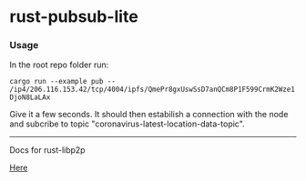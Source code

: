 # rust-pubsub-lite

### Usage

In the root repo folder run:

```cargo run --example pub -- /ip4/206.116.153.42/tcp/4004/ipfs/QmePr8gxUswSsD7anQCm8P1F599CrmK2Wze1DjoN8LaLAx```

Give it a few seconds. It should then estabilish a connection with the node and subcribe to topic
"coronavirus-latest-location-data-topic".

---

Docs for rust-libp2p 

[Here](https://docs.rs/libp2p/0.16.2/libp2p/gossipsub/index.html)
